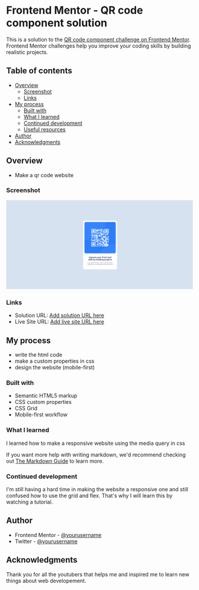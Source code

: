 # Frontend Mentor - QR code component solution

This is a solution to the [QR code component challenge on Frontend Mentor](https://www.frontendmentor.io/challenges/qr-code-component-iux_sIO_H). Frontend Mentor challenges help you improve your coding skills by building realistic projects. 

## Table of contents

- [Overview](#overview)
  - [Screenshot](#screenshot)
  - [Links](#links)
- [My process](#my-process)
  - [Built with](#built-with)
  - [What I learned](#what-i-learned)
  - [Continued development](#continued-development)
  - [Useful resources](#useful-resources)
- [Author](#author)
- [Acknowledgments](#acknowledgments)

## Overview
- Make a qr code website
### Screenshot

![](/images/screenshot.png)

### Links

- Solution URL: [Add solution URL here](https://your-solution-url.com)
- Live Site URL: [Add live site URL here](http://127.0.0.1:5500/index.html)

## My process

- write the html code
- make a custom properties in css 
- design the website (mobile-first)

### Built with

- Semantic HTML5 markup
- CSS custom properties
- CSS Grid
- Mobile-first workflow

### What I learned

I learned how to make a responsive website using the media query in css

If you want more help with writing markdown, we'd recommend checking out [The Markdown Guide](https://www.markdownguide.org/) to learn more.

### Continued development

I'm still having a hard time in making the website a responsive one and still confused how to use the grid and flex. That's why I will learn this by watching a tutorial.

## Author

- Frontend Mentor - [@yourusername](https://www.frontendmentor.io/profile/namdosanwannabe)
- Twitter - [@yourusername](https://www.twitter.com/_achikochi_)

## Acknowledgments

Thank you for all the youtubers that helps me and inspired me to learn new things about web developement.
